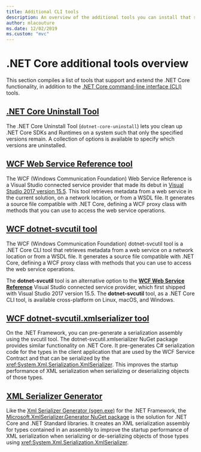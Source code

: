 ```yaml
---
title: Additional CLI tools
description: An overview of the additional tools you can install that support and extend .NET Core functionality.
author: mlacouture
ms.date: 12/02/2019
ms.custom: "mvc"
---
```

# .NET Core additional tools overview

This section compiles a list of tools that support and extend the .NET Core functionality, in addition to the [.NET Core command-line interface (CLI)](../tools/index.md) tools.

## [.NET Core Uninstall Tool](uninstall-tool.md)

The .NET Core Uninstall Tool (`dotnet-core-uninstall`) lets you clean up .NET Core SDKs and Runtimes on a system such that only the specified versions remain. A collection of options is available to specify which versions are uninstalled.

## [WCF Web Service Reference tool](wcf-web-service-reference-guide.md)

The WCF (Windows Communication Foundation) Web Service Reference is a Visual Studio connected service provider that made its debut in [Visual Studio 2017 version 15.5](/visualstudio/releasenotes/vs2017-relnotes-v15.5#WCFTools). This tool retrieves metadata from a web service in the current solution, on a network location, or from a WSDL file. It generates a source file compatible with .NET Core, defining a WCF proxy class with methods that you can use to access the web service operations.

## [WCF dotnet-svcutil tool](dotnet-svcutil-guide.md)

The WCF (Windows Communication Foundation) dotnet-svcutil tool is a .NET Core CLI tool that retrieves metadata from a web service on a network location or from a WSDL file. It generates a source file compatible with .NET Core, defining a WCF proxy class with methods that you can use to access the web service operations.

The **dotnet-svcutil** tool is an alternative option to the [**WCF Web Service Reference**](wcf-web-service-reference-guide.md) Visual Studio connected service provider, which first shipped with Visual Studio 2017 version 15.5. The **dotnet-svcutil** tool, as a .NET Core CLI tool, is available cross-platform on Linux, macOS, and Windows.

## [WCF dotnet-svcutil.xmlserializer tool](dotnet-svcutil.xmlserializer-guide.md)

On the .NET Framework, you can pre-generate a serialization assembly using the svcutil tool. The dotnet-svcutil.xmlserializer NuGet package provides similar functionality on .NET Core. It pre-generates C# serialization code for the types in the client application that are used by the WCF Service Contract and that can be serialized by the <xref:System.Xml.Serialization.XmlSerializer>. This improves the startup performance of XML serialization when serializing or deserializing objects of those types.

## [XML Serializer Generator](xml-serializer-generator.md)

Like the [Xml Serializer Generator (sgen.exe)](../../standard/serialization/xml-serializer-generator-tool-sgen-exe.md) for the .NET Framework, the [Microsoft.XmlSerializer.Generator NuGet package](https://www.nuget.org/packages/Microsoft.XmlSerializer.Generator) is the solution for .NET Core and .NET Standard libraries. It creates an XML serialization assembly for types contained in an assembly to improve the startup performance of XML serialization when serializing or de-serializing objects of those types using <xref:System.Xml.Serialization.XmlSerializer>.
